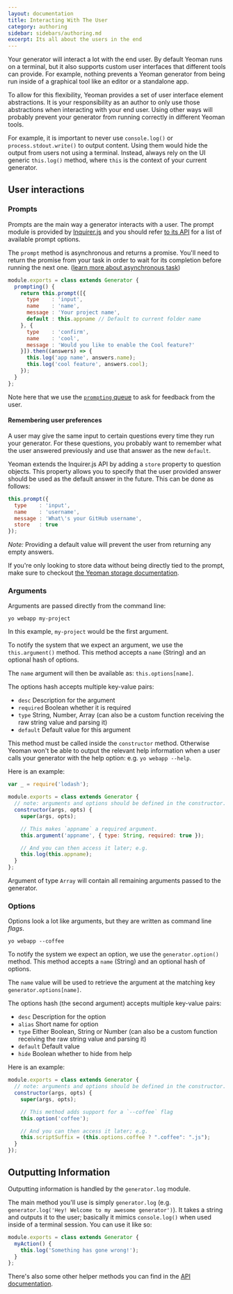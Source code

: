 ```yaml
---
layout: documentation
title: Interacting With The User
category: authoring
sidebar: sidebars/authoring.md
excerpt: Its all about the users in the end
---
```


Your generator will interact a lot with the end user. By default Yeoman runs on a terminal, but it also supports custom user interfaces that different tools can provide. For example, nothing prevents a Yeoman generator from being run inside of a graphical tool like an editor or a standalone app.

To allow for this flexibility, Yeoman provides a set of user interface element abstractions. It is your responsibility as an author to only use those abstractions when interacting with your end user. Using other ways will probably prevent your generator from running correctly in different Yeoman tools.

For example, it is important to never use `console.log()` or `process.stdout.write()` to output content. Using them would hide the output from users not using a terminal. Instead, always rely on the UI generic `this.log()` method, where `this` is the context of your current generator.

## User interactions

### Prompts

Prompts are the main way a generator interacts with a user. The prompt module is provided by [Inquirer.js](https://github.com/SBoudrias/Inquirer.js) and you should refer [to its API](https://github.com/SBoudrias/Inquirer.js) for a list of available prompt options.

The `prompt` method is asynchronous and returns a promise. You'll need to return the promise from your task in order to wait for its completion before running the next one. ([learn more about asynchronous task](/authoring/running-context.html))

```js
module.exports = class extends Generator {
  prompting() {
    return this.prompt([{
      type    : 'input',
      name    : 'name',
      message : 'Your project name',
      default : this.appname // Default to current folder name
    }, {
      type    : 'confirm',
      name    : 'cool',
      message : 'Would you like to enable the Cool feature?'
    }]).then((answers) => {
      this.log('app name', answers.name);
      this.log('cool feature', answers.cool);
    });
  }
};
```

Note here that we use the [`prompting` queue](/authoring/running-context.html) to ask for feedback from the user.

#### Remembering user preferences

A user may give the same input to certain questions every time they run your generator. For these questions, you probably want to remember what the user answered previously and use that answer as the new `default`.

Yeoman extends the Inquirer.js API by adding a `store` property to question objects. This property allows you to specify that the user provided answer should be used as the default answer in the future. This can be done as follows:

```js
this.prompt({
  type    : 'input',
  name    : 'username',
  message : 'What\'s your GitHub username',
  store   : true
});
```

_Note:_ Providing a default value will prevent the user from returning any empty answers.

If you're only looking to store data without being directly tied to the prompt, make sure to checkout [the Yeoman storage documentation](/authoring/storage.html).

### Arguments

Arguments are passed directly from the command line:

```
yo webapp my-project
```

In this example, `my-project` would be the first argument.

To notify the system that we expect an argument, we use the `this.argument()` method. This method accepts a `name` (String) and an optional hash of options.

The `name` argument will then be available as: `this.options[name]`.

The options hash accepts multiple key-value pairs:

- `desc` Description for the argument
- `required` Boolean whether it is required
- `type` String, Number, Array (can also be a custom function receiving the raw string value and parsing it)
- `default` Default value for this argument

This method must be called inside the `constructor` method. Otherwise Yeoman won't be able to output the relevant help information when a user calls your generator with the help option: e.g. `yo webapp --help`.

Here is an example:

```js
var _ = require('lodash');

module.exports = class extends Generator {
  // note: arguments and options should be defined in the constructor.
  constructor(args, opts) {
    super(args, opts);

    // This makes `appname` a required argument.
    this.argument('appname', { type: String, required: true });

    // And you can then access it later; e.g.
    this.log(this.appname);
  }
};
```

Argument of type `Array` will contain all remaining arguments passed to the generator.

### Options

Options look a lot like arguments, but they are written as command line _flags_.

```
yo webapp --coffee
```

To notify the system we expect an option, we use the `generator.option()` method. This method accepts a `name` (String) and an optional hash of options.

The `name` value will be used to retrieve the argument at the matching key `generator.options[name]`.

The options hash (the second argument) accepts multiple key-value pairs:

- `desc` Description for the option
- `alias` Short name for option
- `type` Either Boolean, String or Number (can also be a custom function receiving the raw string value and parsing it)
- `default` Default value
- `hide` Boolean whether to hide from help

Here is an example:

```js
module.exports = class extends Generator {
  // note: arguments and options should be defined in the constructor.
  constructor(args, opts) {
    super(args, opts);

    // This method adds support for a `--coffee` flag
    this.option('coffee');

    // And you can then access it later; e.g.
    this.scriptSuffix = (this.options.coffee ? ".coffee": ".js");
  }
});
```

## Outputting Information

Outputting information is handled by the `generator.log` module.

The main method you'll use is simply `generator.log` (e.g. `generator.log('Hey! Welcome to my awesome generator')`). It takes a string and outputs it to the user; basically it mimics `console.log()` when used inside of a terminal session. You can use it like so:

```js
module.exports = class extends Generator {
  myAction() {
    this.log('Something has gone wrong!');
  }
};
```

There's also some other helper methods you can find in the [API documentation](http://yeoman.io/environment/TerminalAdapter.html).
